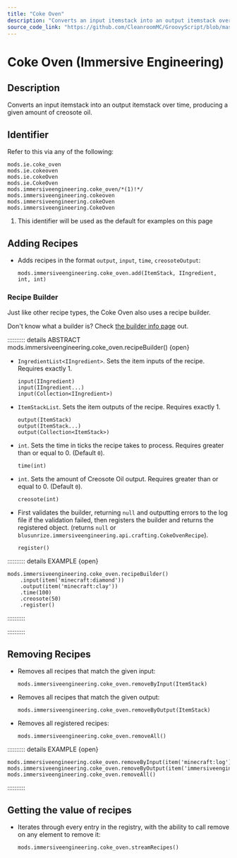 ```yaml
---
title: "Coke Oven"
description: "Converts an input itemstack into an output itemstack over time, producing a given amount of creosote oil."
source_code_link: "https://github.com/CleanroomMC/GroovyScript/blob/master/src/main/java/com/cleanroommc/groovyscript/compat/mods/immersiveengineering/CokeOven.java"
---
```


# Coke Oven (Immersive Engineering)

## Description

Converts an input itemstack into an output itemstack over time, producing a given amount of creosote oil.

## Identifier

Refer to this via any of the following:

```groovy:no-line-numbers {5}
mods.ie.coke_oven
mods.ie.cokeoven
mods.ie.cokeOven
mods.ie.CokeOven
mods.immersiveengineering.coke_oven/*(1)!*/
mods.immersiveengineering.cokeoven
mods.immersiveengineering.cokeOven
mods.immersiveengineering.CokeOven
```

1. This identifier will be used as the default for examples on this page

## Adding Recipes

- Adds recipes in the format `output`, `input`, `time`, `creosoteOutput`:

    ```groovy:no-line-numbers
    mods.immersiveengineering.coke_oven.add(ItemStack, IIngredient, int, int)
    ```


### Recipe Builder

Just like other recipe types, the Coke Oven also uses a recipe builder.

Don't know what a builder is? Check [the builder info page](../../../groovy/builder.md) out.

:::::::::: details ABSTRACT mods.immersiveengineering.coke_oven.recipeBuilder() {open}
- `IngredientList<IIngredient>`. Sets the item inputs of the recipe. Requires exactly 1.

    ```groovy:no-line-numbers
    input(IIngredient)
    input(IIngredient...)
    input(Collection<IIngredient>)
    ```

- `ItemStackList`. Sets the item outputs of the recipe. Requires exactly 1.

    ```groovy:no-line-numbers
    output(ItemStack)
    output(ItemStack...)
    output(Collection<ItemStack>)
    ```

- `int`. Sets the time in ticks the recipe takes to process. Requires greater than or equal to 0. (Default `0`).

    ```groovy:no-line-numbers
    time(int)
    ```

- `int`. Sets the amount of Creosote Oil output. Requires greater than or equal to 0. (Default `0`).

    ```groovy:no-line-numbers
    creosote(int)
    ```

- First validates the builder, returning `null` and outputting errors to the log file if the validation failed, then registers the builder and returns the registered object. (returns `null` or `blusunrize.immersiveengineering.api.crafting.CokeOvenRecipe`).

    ```groovy:no-line-numbers
    register()
    ```

:::::::::: details EXAMPLE {open}
```groovy:no-line-numbers
mods.immersiveengineering.coke_oven.recipeBuilder()
    .input(item('minecraft:diamond'))
    .output(item('minecraft:clay'))
    .time(100)
    .creosote(50)
    .register()
```

::::::::::

::::::::::

## Removing Recipes

- Removes all recipes that match the given input:

    ```groovy:no-line-numbers
    mods.immersiveengineering.coke_oven.removeByInput(ItemStack)
    ```

- Removes all recipes that match the given output:

    ```groovy:no-line-numbers
    mods.immersiveengineering.coke_oven.removeByOutput(ItemStack)
    ```

- Removes all registered recipes:

    ```groovy:no-line-numbers
    mods.immersiveengineering.coke_oven.removeAll()
    ```

:::::::::: details EXAMPLE {open}
```groovy:no-line-numbers
mods.immersiveengineering.coke_oven.removeByInput(item('minecraft:log'))
mods.immersiveengineering.coke_oven.removeByOutput(item('immersiveengineering:material:6'))
mods.immersiveengineering.coke_oven.removeAll()
```

::::::::::

## Getting the value of recipes

- Iterates through every entry in the registry, with the ability to call remove on any element to remove it:

    ```groovy:no-line-numbers
    mods.immersiveengineering.coke_oven.streamRecipes()
    ```
